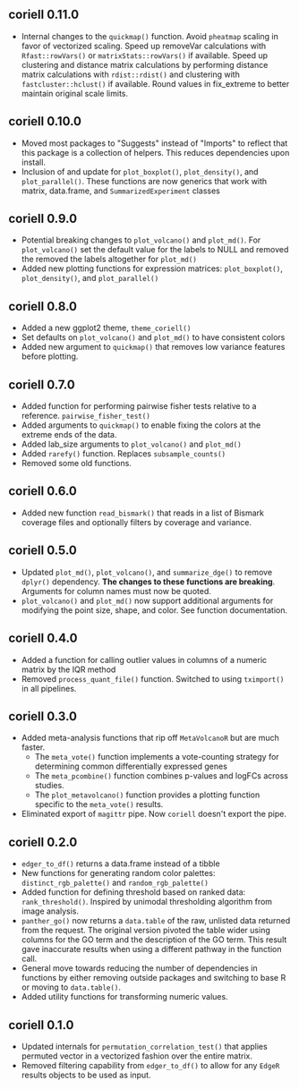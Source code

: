 ## coriell 0.11.0

- Internal changes to the `quickmap()` function. Avoid `pheatmap` scaling in 
favor of vectorized scaling. Speed up removeVar calculations with 
`Rfast::rowVars()` or `matrixStats::rowVars()` if available. Speed up 
clustering and distance matrix calculations by performing distance matrix
calculations with `rdist::rdist()` and clustering with `fastcluster::hclust()` 
if available. Round values in fix_extreme to better maintain original scale
limits.

## coriell 0.10.0

- Moved most packages to "Suggests" instead of "Imports" to reflect that this
package is a collection of helpers. This reduces dependencies upon install.
- Inclusion of and update for `plot_boxplot()`, `plot_density()`, and 
`plot_parallel()`. These functions are now generics that work with matrix, 
data.frame, and `SummarizedExperiment` classes

## coriell 0.9.0

- Potential breaking changes to `plot_volcano()` and `plot_md()`. For 
`plot_volcano()` set the default value for the labels to NULL and removed the
removed the labels altogether for `plot_md()`
- Added new plotting functions for expression matrices: `plot_boxplot()`, 
`plot_density()`, and `plot_parallel()`

## coriell 0.8.0

- Added a new ggplot2 theme, `theme_coriell()`
- Set defaults on `plot_volcano()` and `plot_md()` to have consistent colors
- Added new argument to `quickmap()` that removes low variance features before
plotting.

## coriell 0.7.0

- Added function for performing pairwise fisher tests relative to a reference. 
`pairwise_fisher_test()`
- Added arguments to `quickmap()` to enable fixing the colors at the extreme ends
of the data.
- Added lab_size arguments to `plot_volcano()` and `plot_md()`
- Added `rarefy()` function. Replaces `subsample_counts()`
- Removed some old functions.

## coriell 0.6.0

- Added new function `read_bismark()` that reads in a list of Bismark coverage files
and optionally filters by coverage and variance.

## coriell 0.5.0

- Updated `plot_md()`, `plot_volcano()`, and `summarize_dge()` to remove `dplyr()` 
dependency. 
**The changes to these functions are breaking**. Arguments for column names must now be quoted.
- `plot_volcano()` and `plot_md()` now support additional arguments for modifying the point
size, shape, and color. See function documentation.

## coriell 0.4.0

- Added a function for calling outlier values in columns of a numeric matrix by 
the IQR method
- Removed `process_quant_file()` function. Switched to using `tximport()` in all 
pipelines.

## coriell 0.3.0

- Added meta-analysis functions that rip off `MetaVolcanoR` but are much faster. 
  - The `meta_vote()` function implements a vote-counting strategy for determining 
  common differentially expressed genes
  - The `meta_pcombine()` function combines p-values and logFCs across studies.
  - The `plot_metavolcano()` function provides a plotting function specific to the 
  `meta_vote()` results.
- Eliminated export of `magittr` pipe. Now `coriell` doesn't export the pipe.

## coriell 0.2.0

- `edger_to_df()` returns a data.frame instead of a tibble
- New functions for generating random color palettes: `distinct_rgb_palette()`
and `random_rgb_palette()`
- Added function for defining threshold based on ranked data: `rank_threshold()`. 
Inspired by unimodal thresholding algorithm from image analysis.
- `panther_go()` now returns a `data.table` of the raw, unlisted data returned from 
the request. The original version pivoted the table wider using columns for the
GO term and the description of the GO term. This result gave inaccurate results
when using a different pathway in the function call. 
- General move towards reducing the number of dependencies in functions by either
removing outside packages and switching to base R or moving to `data.table()`.
- Added utility functions for transforming numeric values.

## coriell 0.1.0

- Updated internals for `permutation_correlation_test()` that applies permuted 
vector in a vectorized fashion over the entire matrix. 
- Removed filtering capability from `edger_to_df()` to allow for any `EdgeR` 
results objects to be used as input.
